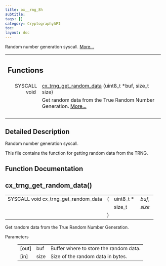 ```yaml
---
title: ox__rng_8h
subtitle:
tags: []
category: CryptographyAPI
toc:
layout: doc
---
```



<p>Random number generation syscall.  
<a href="#details">More...</a></p>
<table class="memberdecls">
<tr class="heading"><td colspan="2"><h2 class="groupheader"><a name="func-members"></a>
Functions</h2></td></tr>
<tr class="memitem:a6c24dcbc8f983d5112f36423f6b72908"><td class="memItemLeft" align="right" valign="top">SYSCALL void&#160;</td><td class="memItemRight" valign="bottom"><a class="el" href="../ox__rng_8h#a6c24dcbc8f983d5112f36423f6b72908">cx_trng_get_random_data</a> (uint8_t *buf, size_t size)</td></tr>
<tr class="memdesc:a6c24dcbc8f983d5112f36423f6b72908"><td class="mdescLeft">&#160;</td><td class="mdescRight">Get random data from the True Random Number Generation.  <a href="#a6c24dcbc8f983d5112f36423f6b72908">More...</a><br /></td></tr>
<tr class="separator:a6c24dcbc8f983d5112f36423f6b72908"><td class="memSeparator" colspan="2">&#160;</td></tr>
</table>
<a name="details" id="details"></a>

## Detailed Description

<div class="textblock"><p>Random number generation syscall. </p>
<p>This file contains the function for getting random data from the TRNG. </p>
</div><h2 class="groupheader">Function Documentation</h2>
<a id="a6c24dcbc8f983d5112f36423f6b72908"></a>
<h2 class="memtitle">cx_trng_get_random_data()</h2>

<div class="memitem">
<div class="memproto">
      <table class="memname">
        <tr>
          <td class="memname">SYSCALL void cx_trng_get_random_data </td>
          <td>(</td>
          <td class="paramtype">uint8_t *&#160;</td>
          <td class="paramname"><em>buf</em>, </td>
        </tr>
        <tr>
          <td class="paramkey"></td>
          <td></td>
          <td class="paramtype">size_t&#160;</td>
          <td class="paramname"><em>size</em>&#160;</td>
        </tr>
        <tr>
          <td></td>
          <td>)</td>
          <td></td><td></td>
        </tr>
      </table>
</div><div class="memdoc">

<p>Get random data from the True Random Number Generation. </p>
<dl class="params"><dt>Parameters</dt><dd>
  <table class="params">
    <tr><td class="paramdir">[out]</td><td class="paramname">buf</td><td>Buffer where to store the random data.</td></tr>
    <tr><td class="paramdir">[in]</td><td class="paramname">size</td><td>Size of the random data in bytes. </td></tr>
  </table>
  </dd>
</dl>

</div>
</div>
